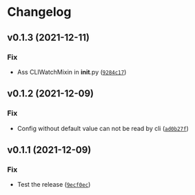 # Changelog

<!--next-version-placeholder-->

## v0.1.3 (2021-12-11)
### Fix
* Ass CLIWatchMixin in __init__.py ([`9284c17`](https://github.com/joint-online-judge/pydantic-universal-settings/commit/9284c1782086b27427199fa17f72944ef83f0c17))

## v0.1.2 (2021-12-09)
### Fix
* Config without default value can not be read by cli ([`ad0b27f`](https://github.com/joint-online-judge/pydantic-universal-settings/commit/ad0b27ff10bcb19648953d86fbbd437a3f4de38e))

## v0.1.1 (2021-12-09)
### Fix
* Test the release ([`9ecf0ec`](https://github.com/joint-online-judge/pydantic-universal-settings/commit/9ecf0ec4164c411f2015fa92e7f8553930024d7a))
